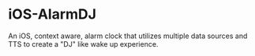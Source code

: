 # iOS-AlarmDJ
An iOS, context aware, alarm clock that utilizes multiple data sources and TTS to create a "DJ" like wake up experience.
